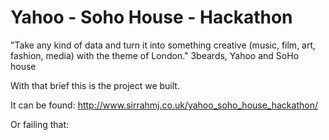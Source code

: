 Yahoo - Soho House - Hackathon
=============================

"Take any kind of data and turn it into something creative (music, film, art, fashion, media) with the theme of London." 3beards, Yahoo and SoHo house


With that brief this is the project we built.

It can be found: http://www.sirrahmj.co.uk/yahoo_soho_house_hackathon/

Or failing that: 
